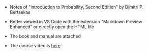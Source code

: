 - Notes of "Introduction to Probability, Second Edition" by Dimitri P. Bertsekas

- Better viewed in VS Code with the extension "Markdown Preview Enhanced" or directly open the HTML file

- The book and manual are attached

- The course video is [here](https://www.youtube.com/watch?v=1uW3qMFA9Ho&list=PLUl4u3cNGP60hI9ATjSFgLZpbNJ7myAg6)
